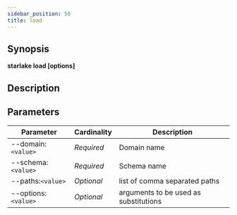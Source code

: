 ```yaml
---
sidebar_position: 50
title: load
---
```



## Synopsis

**starlake load [options]**

## Description


## Parameters

Parameter|Cardinality|Description
---|---|---
--domain:`<value>`|*Required*|Domain name
--schema:`<value>`|*Required*|Schema name
--paths:`<value>`|*Optional*|list of comma separated paths
--options:`<value>`|*Optional*|arguments to be used as substitutions

